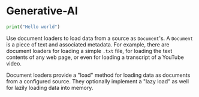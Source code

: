 # Generative-AI

```python
print("Hello world")

```


Use document loaders to load data from a source as `Document`'s. A `Document` is a piece of text and associated metadata. For example, there are document loaders for loading a simple `.txt` file, for loading the text contents of any web page, or even for loading a transcript of a YouTube video.

Document loaders provide a "load" method for loading data as documents from a configured source. They optionally implement a "lazy load" as well for lazily loading data into memory.
